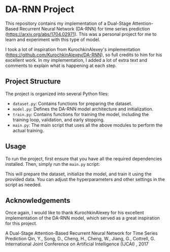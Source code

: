 # DA-RNN Project

This repository contains my implementation of a Dual-Stage Attention-Based Recurrent Neural Network (DA-RNN) for time series prediction (https://arxiv.org/abs/1704.02971). This was a personal project for me to learn and experiment with this type of model.

I took a lot of inspiration from KurochkinAlexey's implementation (https://github.com/KurochkinAlexey/DA-RNN), so full credits to him for his excellent work. In my implementation, I added a lot of extra text and comments to explain what is happening at each step.

## Project Structure

The project is organized into several Python files:

- `dataset.py`: Contains functions for preparing the dataset.
- `model.py`: Defines the DA-RNN model architecture and initialization.
- `train.py`: Contains functions for training the model, including the training loop, validation, and early stopping.
- `main.py`: The main script that uses all the above modules to perform the actual training.

## Usage

To run the project, first ensure that you have all the required dependencies installed. Then, simply run the `main.py` script:


This will prepare the dataset, initialize the model, and train it using the provided data. You can adjust the hyperparameters and other settings in the script as needed.

## Acknowledgements

Once again, I would like to thank KurochkinAlexey for his excellent implementation of the DA-RNN model, which served as a great inspiration for this project.

A Dual-Stage Attention-Based Recurrent Neural Network for Time Series Prediction
Qin, Y., Song, D., Cheng, H., Cheng, W., Jiang, G., Cottrell, G.
International Joint Conference on Artificial Intelligence (IJCAI) , 2017

